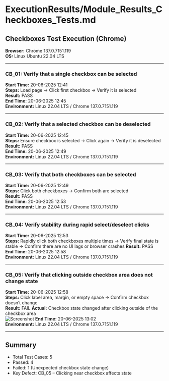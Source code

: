 # ExecutionResults/Module_Results_Checkboxes_Tests.md

## Checkboxes Test Execution (Chrome)

**Browser:** Chrome 137.0.7151.119  
**OS:** Linux Ubuntu 22.04 LTS

---

### CB_01: Verify that a single checkbox can be selected
**Start Time:** 20-06-2025 12:41  
**Steps:** Load page → Click first checkbox → Verify it is selected  
**Result:** PASS  
**End Time:** 20-06-2025 12:45  
**Environment:** Linux 22.04 LTS / Chrome 137.0.7151.119

---

### CB_02: Verify that a selected checkbox can be deselected
**Start Time:** 20-06-2025 12:45  
**Steps:** Ensure checkbox is selected → Click again → Verify it is deselected  
**Result:** PASS  
**End Time:** 20-06-2025 12:49  
**Environment:** Linux 22.04 LTS / Chrome 137.0.7151.119

---

### CB_03: Verify that both checkboxes can be selected
**Start Time:** 20-06-2025 12:49  
**Steps:** Click both checkboxes → Confirm both are selected  
**Result:** PASS  
**End Time:** 20-06-2025 12:53  
**Environment:** Linux 22.04 LTS / Chrome 137.0.7151.119

---

### CB_04: Verify stability during rapid select/deselect clicks
**Start Time:** 20-06-2025 12:53  
**Steps:** Rapidly click both checkboxes multiple times → Verify final state is stable → Confirm there are no UI lags or browser crashes
**Result:** PASS  
**End Time:** 20-06-2025 12:58  
**Environment:** Linux 22.04 LTS / Chrome 137.0.7151.119

---

### CB_05: Verify that clicking outside checkbox area does not change state
**Start Time:** 20-06-2025 12:58  
**Steps:** Click label area, margin, or empty space → Confirm checkbox doesn’t change  
**Result:** FAIL 
**Actual:** Checkbox state changed after clicking outside of the checkbox area  
![Screenshot](/TheInternetTesting/ExecutionResults/Screenshots/CB_05_fail.png) 
**End Time:** 20-06-2025 13:02  
**Environment:** Linux 22.04 LTS / Chrome 137.0.7151.119

---

## Summary

- Total Test Cases: 5
- Passed: 4
- Failed: 1 (Unexpected checkbox state change)
- Key Defect: CB_05 – Clicking near checkbox affects state